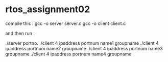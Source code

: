 # rtos_assignment02
compile this :
gcc -o server server.c
gcc -o client client.c

and then run :

./server portno.
./client 4 ipaddress portnum name1 groupname
./client 4 ipaddress portnum name2 groupname
./client 4 ipaddress portnum name3 groupname
./client 4 ipaddress portnum name4 groupname
